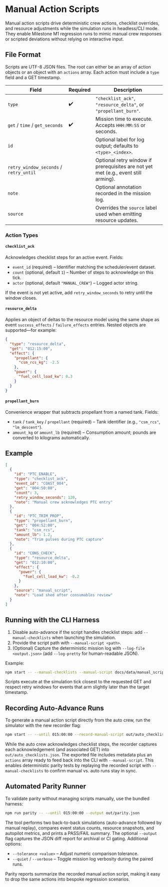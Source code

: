 # Manual Action Scripts

Manual action scripts drive deterministic crew actions, checklist overrides, and resource adjustments while the simulation runs in headless/CLI mode. They enable Milestone M1 regression runs to mimic manual crew responses or scripted deviations without relying on interactive input.

## File Format

Scripts are UTF-8 JSON files. The root can either be an array of action objects or an object with an `actions` array. Each action must include a `type` field and a GET timestamp.

| Field | Required | Description |
| --- | --- | --- |
| `type` | ✔️ | `"checklist_ack"`, `"resource_delta"`, or `"propellant_burn"`. |
| `get` / `time` / `get_seconds` | ✔️ | Mission time to execute. Accepts `HHH:MM:SS` or seconds. |
| `id` |  | Optional label for log output; defaults to `<type>_<index>`. |
| `retry_window_seconds` / `retry_until` |  | Optional retry window if prerequisites are not yet met (e.g., event still arming). |
| `note` |  | Optional annotation recorded in the mission log. |
| `source` |  | Overrides the `source` label used when emitting resource updates. |

### Action Types

#### `checklist_ack`

Acknowledges checklist steps for an active event. Fields:

- `event_id` (required) – Identifier matching the scheduler/event dataset.
- `count` (optional, default `1`) – Number of steps to acknowledge on this tick.
- `actor` (optional, default `"MANUAL_CREW"`) – Logged actor string.

If the event is not yet active, add `retry_window_seconds` to retry until the window closes.

#### `resource_delta`

Applies an object of deltas to the resource model using the same shape as event `success_effects` / `failure_effects` entries. Nested objects are supported—for example:

```json
{
  "type": "resource_delta",
  "get": "012:15:00",
  "effect": {
    "propellant": {
      "csm_rcs_kg": -2.5
    },
    "power": {
      "fuel_cell_load_kw": 0.3
    }
  }
}
```

#### `propellant_burn`

Convenience wrapper that subtracts propellant from a named tank. Fields:

- `tank` / `tank_key` / `propellant` (required) – Tank identifier (e.g., `"csm_rcs"`, `"lm_descent"`).
- `amount_kg` or `amount_lb` (required) – Consumption amount; pounds are converted to kilograms automatically.

## Example

```json
[
  {
    "id": "PTC_ENABLE",
    "type": "checklist_ack",
    "event_id": "COAST_004",
    "get": "004:50:00",
    "count": 3,
    "retry_window_seconds": 120,
    "note": "Manual crew acknowledges PTC entry"
  },
  {
    "id": "PTC_TRIM_PROP",
    "type": "propellant_burn",
    "get": "004:52:00",
    "tank": "csm_rcs",
    "amount_lb": 1.2,
    "note": "Trim pulses during PTC capture"
  },
  {
    "id": "CONS_CHECK",
    "type": "resource_delta",
    "get": "012:10:00",
    "effect": {
      "power": {
        "fuel_cell_load_kw": -0.2
      }
    },
    "source": "manual_script",
    "note": "Load shed after consumables review"
  }
]
```

## Running with the CLI Harness

1. Disable auto-advance if the script handles checklist steps: add `--manual-checklists` when launching the simulation.
2. Provide the script path with `--manual-script <path>`.
3. (Optional) Capture the deterministic mission log with `--log-file <output.json>` (add `--log-pretty` for human-readable JSON).

Example:

```bash
npm start -- --manual-checklists --manual-script docs/data/manual_scripts/example_ptc.json --log-file out/ptc_run.json --log-pretty --until 020:00:00
```

Scripts execute at the simulation tick closest to the requested GET and respect retry windows for events that arm slightly later than the target timestamp.

## Recording Auto-Advance Runs

To generate a manual action script directly from the auto crew, run the simulator with the new recorder flag:

```bash
npm start -- --until 015:00:00 --record-manual-script out/auto_checklists.json
```

While the auto crew acknowledges checklist steps, the recorder captures each acknowledgement (and associated GET) into `out/auto_checklists.json`. The exported file includes metadata plus an `actions` array ready to feed back into the CLI with `--manual-script`. This enables deterministic parity tests by replaying the recorded script with `--manual-checklists` to confirm manual vs. auto runs stay in sync.

## Automated Parity Runner

To validate parity without managing scripts manually, use the bundled harness:

```bash
npm run parity -- --until 015:00:00 --output out/parity.json
```

The tool performs two back-to-back simulations (auto-advance followed by manual replay), compares event status counts, resource snapshots, and autopilot metrics, and prints a PASS/FAIL summary. The optional `--output` flag captures the JSON diff report for archival or CI gating. Additional options:

- `--tolerance <value>` – Adjust numeric comparison tolerance.
- `--quiet` / `--verbose` – Toggle mission log verbosity during the paired runs.

Parity reports summarize the recorded manual action script, making it easy to drop the same actions into bespoke regression scenarios.
